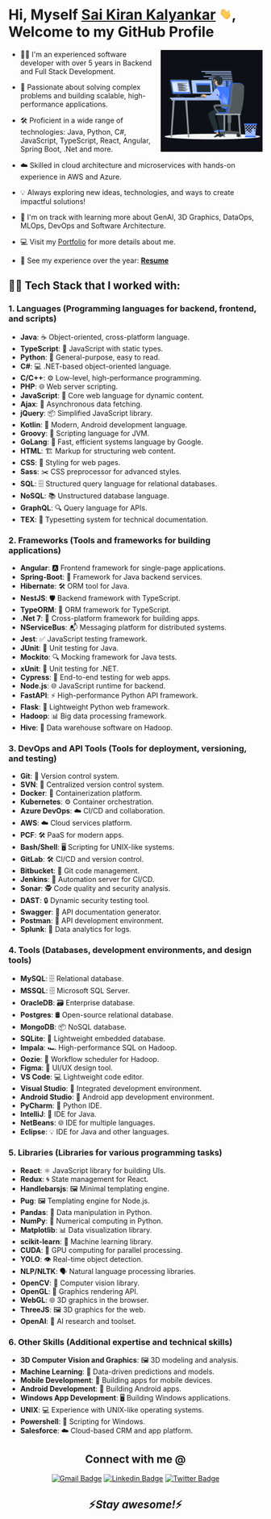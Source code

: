 # Hi, Myself <a href="https://kalyankarsai.github.io" target="_blank">Sai Kiran Kalyankar</a> <a href="https://kalyankarsai.github.io" target="_blank"><img src="https://github.com/kalyankarsai/kalyankarsai/blob/main/Hi.gif?raw=true" width="25px"/></a>, Welcome to my GitHub Profile

<a href="https://kalyankarsai.github.io" target="_blank"><img width="40%" align="right" alt="Coding Boy" src="https://github.com/kalyankarsai/kalyankarsai/blob/main/coding.gif?raw=true" /></a>

- 👨‍💻 I'm an experienced software developer with over 5 years in Backend and Full Stack Development.

- 🚀 Passionate about solving complex problems and building scalable, high-performance applications.

- 🛠️ Proficient in a wide range of technologies: Java, Python, C#, JavaScript, TypeScript, React, Angular, Spring Boot, .Net and more.

- ☁️ Skilled in cloud architecture and microservices with hands-on experience in AWS and Azure.

- 💡 Always exploring new ideas, technologies, and ways to create impactful solutions!

- 🌱 I'm on track with learning more about GenAI, 3D Graphics, DataOps, MLOps, DevOps and Software Architecture.

- 💻 Visit my [Portfolio](https://Kalyankarsai.github.io) for more details about me.

- 💼 See my experience over the year: **[Resume](https://kalyankarsai.github.io/assets/SaiKiranKalyankar_Resume.pdf)**

## 👨‍💻 Tech Stack that I worked with:

### 1. **Languages** (Programming languages for backend, frontend, and scripts)

- **Java**: ☕ Object-oriented, cross-platform language.
- **TypeScript**: 📝 JavaScript with static types.
- **Python**: 🐍 General-purpose, easy to read.
- **C#**: 💻 .NET-based object-oriented language.
- **C/C++**: ⚙️ Low-level, high-performance programming.
- **PHP**: 🌐 Web server scripting.
- **JavaScript**: 📜 Core web language for dynamic content.
- **Ajax**: 🔄 Asynchronous data fetching.
- **jQuery**: 📦 Simplified JavaScript library.
- **Kotlin**: 📱 Modern, Android development language.
- **Groovy**: 🔗 Scripting language for JVM.
- **GoLang**: 🚀 Fast, efficient systems language by Google.
- **HTML**: 🏗️ Markup for structuring web content.
- **CSS**: 🎨 Styling for web pages.
- **Sass**: ✂️ CSS preprocessor for advanced styles.
- **SQL**: 🗄️ Structured query language for relational databases.
- **NoSQL**: 📚 Unstructured database language.
- **GraphQL**: 🔍 Query language for APIs.
- **TEX**: 📖 Typesetting system for technical documentation.

### 2. **Frameworks** (Tools and frameworks for building applications)

- **Angular**: 🅰️ Frontend framework for single-page applications.
- **Spring-Boot**: 🌱 Framework for Java backend services.
- **Hibernate**: 🛠️ ORM tool for Java.
- **NestJS**: 🛡️ Backend framework with TypeScript.
- **TypeORM**: 🔄 ORM framework for TypeScript.
- **.Net 7**: 🔧 Cross-platform framework for building apps.
- **NServiceBus**: 📬 Messaging platform for distributed systems.
- **Jest**: ✅ JavaScript testing framework.
- **JUnit**: 📐 Unit testing for Java.
- **Mockito**: 🔍 Mocking framework for Java tests.
- **xUnit**: 🧪 Unit testing for .NET.
- **Cypress**: 🧪 End-to-end testing for web apps.
- **Node.js**: 🌐 JavaScript runtime for backend.
- **FastAPI**: ⚡ High-performance Python API framework.
- **Flask**: 🧩 Lightweight Python web framework.
- **Hadoop**: 📊 Big data processing framework.
- **Hive**: 🐝 Data warehouse software on Hadoop.

### 3. **DevOps and API Tools** (Tools for deployment, versioning, and testing)

- **Git**: 🌲 Version control system.
- **SVN**: 📂 Centralized version control system.
- **Docker**: 🐳 Containerization platform.
- **Kubernetes**: ⚙️ Container orchestration.
- **Azure DevOps**: ☁️ CI/CD and collaboration.
- **AWS**: ☁️ Cloud services platform.
- **PCF**: 🛠️ PaaS for modern apps.
- **Bash/Shell**: 🖥️ Scripting for UNIX-like systems.
- **GitLab**: 🛠️ CI/CD and version control.
- **Bitbucket**: 📁 Git code management.
- **Jenkins**: 🤖 Automation server for CI/CD.
- **Sonar**: 🕵️ Code quality and security analysis.
- **DAST**: 🔒 Dynamic security testing tool.
- **Swagger**: 📜 API documentation generator.
- **Postman**: 📮 API development environment.
- **Splunk**: 🔎 Data analytics for logs.

### 4. **Tools** (Databases, development environments, and design tools)

- **MySQL**: 🗄️ Relational database.
- **MSSQL**: 🗄️ Microsoft SQL Server.
- **OracleDB**: 🗃️ Enterprise database.
- **Postgres**: 🛢️ Open-source relational database.
- **MongoDB**: 📦 NoSQL database.
- **SQLite**: 📄 Lightweight embedded database.
- **Impala**: 🏎️ High-performance SQL on Hadoop.
- **Oozie**: 🔄 Workflow scheduler for Hadoop.
- **Figma**: 🎨 UI/UX design tool.
- **VS Code**: 💻 Lightweight code editor.
- **Visual Studio**: 🏢 Integrated development environment.
- **Android Studio**: 📱 Android app development environment.
- **PyCharm**: 🐍 Python IDE.
- **IntelliJ**: 🧠 IDE for Java.
- **NetBeans**: 🌐 IDE for multiple languages.
- **Eclipse**: 💡 IDE for Java and other languages.

### 5. **Libraries** (Libraries for various programming tasks)

- **React**: ⚛️ JavaScript library for building UIs.
- **Redux**: 🌀 State management for React.
- **Handlebarsjs**: 🖼️ Minimal templating engine.
- **Pug**: 🖼️ Templating engine for Node.js.
- **Pandas**: 🐼 Data manipulation in Python.
- **NumPy**: 🔢 Numerical computing in Python.
- **Matplotlib**: 📊 Data visualization library.
- **scikit-learn**: 🧠 Machine learning library.
- **CUDA**: 🚀 GPU computing for parallel processing.
- **YOLO**: 👁️ Real-time object detection.
- **NLP/NLTK**: 🗣️ Natural language processing libraries.
- **OpenCV**: 📸 Computer vision library.
- **OpenGL**: 🎨 Graphics rendering API.
- **WebGL**: 🌐 3D graphics in the browser.
- **ThreeJS**: 🖼️ 3D graphics for the web.
- **OpenAI**: 🧠 AI research and toolset.

### 6. **Other Skills** (Additional expertise and technical skills)

- **3D Computer Vision and Graphics**: 🖼️ 3D modeling and analysis.
- **Machine Learning**: 🧠 Data-driven predictions and models.
- **Mobile Development**: 📱 Building apps for mobile devices.
- **Android Development**: 🤖 Building Android apps.
- **Windows App Development**: 🖥️ Building Windows applications.
- **UNIX**: 💻 Experience with UNIX-like operating systems.
- **Powershell**: 🔧 Scripting for Windows.
- **Salesforce**: ☁️ Cloud-based CRM and app platform.

## <h2 align='center'>Connect with me @ </h2>

<div align="center">

[![Gmail Badge](https://img.shields.io/badge/-kalyankarsaiusa@gmail.com-c14438?style=flat-square&logo=Gmail&logoColor=white&link=mailto:kalyankarsaiusa@gmail.com)](mailto:kalyankarsaiusa@gmail.com)
[![Linkedin Badge](https://img.shields.io/badge/-LinkedIn-blue?style=flat-square&logo=Linkedin&logoColor=white&link=https://www.linkedin.com/in/sai-kiran-kalyankar/)](https://www.linkedin.com/in/sai-kiran-kalyankar/)
[![Twitter Badge](https://img.shields.io/badge/-@kalyankarsai-00acee?style=flat&logo=Twitter&logoColor=white)](https://twitter.com/intent/follow?screen_name=kalyankarsai "Follow on Twitter")

</div>

<h2 align='center'>⚡️<i>Stay awesome!</i>⚡️</h2>
